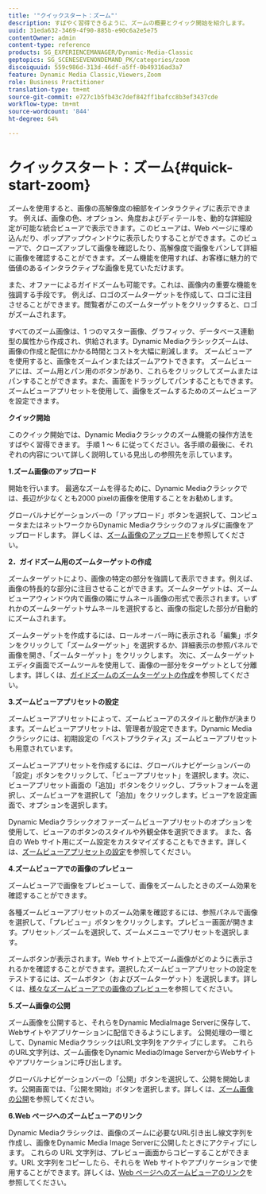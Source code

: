```yaml
---
title: '"クイックスタート：ズーム"'
description: すばやく習得できるように、ズームの概要とクイック開始を紹介します。
uuid: 31eda632-3469-4f90-885b-e90c6a2e5e75
contentOwner: admin
content-type: reference
products: SG_EXPERIENCEMANAGER/Dynamic-Media-Classic
geptopics: SG_SCENESEVENONDEMAND_PK/categories/zoom
discoiquuid: 559c986d-313d-46df-a5ff-0b49316ad3a7
feature: Dynamic Media Classic,Viewers,Zoom
role: Business Practitioner
translation-type: tm+mt
source-git-commit: e727c1b5fb43c7def842ff1bafcc8b3ef3437cde
workflow-type: tm+mt
source-wordcount: '844'
ht-degree: 64%

---
```



# クイックスタート：ズーム{#quick-start-zoom}

ズームを使用すると、画像の高解像度の細部をインタラクティブに表示できます。 例えば、画像の色、オプション、角度およびディテールを、動的な詳細設定が可能な統合ビューアで表示できます。このビューアは、Web ページに埋め込んだり、ポップアップウィンドウに表示したりすることができます。このビューアで、クローズアップして画像を確認したり、高解像度で画像をパンして詳細に画像を確認することができます。ズーム機能を使用すれば、お客様に魅力的で価値のあるインタラクティブな画像を見ていただけます。

また、オファーによるガイドズームも可能です。これは、画像内の重要な機能を強調する手段です。 例えば、ロゴのズームターゲットを作成して、ロゴに注目させることができます。閲覧者がこのズームターゲットをクリックすると、ロゴがズームされます。

すべてのズーム画像は、1 つのマスター画像、グラフィック、データベース連動型の属性から作成され、供給されます。Dynamic Mediaクラシックズームは、画像の作成と配信にかかる時間とコストを大幅に削減します。 ズームビューアを使用すると、画像をズームインまたはズームアウトできます。 ズームビューアには、ズーム用とパン用のボタンがあり、これらをクリックしてズームまたはパンすることができます。また、画面をドラッグしてパンすることもできます。ズームビューアプリセットを使用して、画像をズームするためのズームビューアを設定できます。

**クイック開始**

このクイック開始では、Dynamic Mediaクラシックのズーム機能の操作方法をすばやく習得できます。 手順 1 ～ 6 に従ってください。各手順の最後に、それぞれの内容について詳しく説明している見出しの参照先を示しています。

**1.ズーム画像のアップロード**

開始を行います。 最適なズームを得るために、Dynamic Mediaクラシックでは、長辺が少なくとも2000 pixelの画像を使用することをお勧めします。

グローバルナビゲーションバーの「アップロード」ボタンを選択して、コンピュータまたはネットワークからDynamic Mediaクラシックのフォルダに画像をアップロードします。 詳しくは、[ズーム画像のアップロード](uploading-zoom-images.md#uploading_zoom_images)を参照してください。

**2．ガイドズーム用のズームターゲットの作成**

ズームターゲットにより、画像の特定の部分を強調して表示できます。例えば、画像の特長的な部分に注目させることができます。ズームターゲットは、ズームビューアウィンドウ内で画像の隣にサムネール画像の形式で表示されます。いずれかのズームターゲットサムネールを選択すると、画像の指定した部分が自動的にズームされます。

ズームターゲットを作成するには、ロールオーバー時に表示される「編集」ボタンをクリックして「ズームターゲット」を選択するか、詳細表示の参照パネルで画像を開き、「ズームターゲット」をクリックします。 次に、ズームターゲットエディタ画面でズームツールを使用して、画像の一部分をターゲットとして分離します。詳しくは、[ガイドズームのズームターゲットの作成](creating-zoom-targets-guided-zoom.md#creating_zoom_targets_for_guided_zoom)を参照してください。

**3.ズームビューアプリセットの設定**

ズームビューアプリセットによって、ズームビューアのスタイルと動作が決まります。ズームビューアプリセットは、管理者が設定できます。Dynamic Mediaクラシックには、初期設定の「ベストプラクティス」ズームビューアプリセットも用意されています。

ズームビューアプリセットを作成するには、グローバルナビゲーションバーの「設定」ボタンをクリックして、「ビューアプリセット」を選択します。次に、ビューアプリセット画面の「追加」ボタンをクリックし、プラットフォームを選択し、ズームビューアを選択して「追加」をクリックします。ビューアを設定画面で、オプションを選択します。

Dynamic Mediaクラシックオファーズームビューアプリセットのオプションを使用して、ビューアのボタンのスタイルや外観全体を選択できます。 また、各自の Web サイト用にズーム設定をカスタマイズすることもできます。詳しくは、[ズームビューアプリセットの設定](setting-zoom-viewer-presets.md#setting_up_zoom_viewer_presets)を参照してください。

**4.ズームビューアでの画像のプレビュー**

ズームビューアで画像をプレビューして、画像をズームしたときのズーム効果を確認することができます。

各種ズームビューアプリセットのズーム効果を確認するには、参照パネルで画像を選択して、「プレビュー」ボタンをクリックします。プレビュー画面が開きます。プリセット／ズームを選択して、ズームメニューでプリセットを選択します。

ズームボタンが表示されます。Web サイト上でズーム画像がどのように表示されるかを確認することができます。選択したズームビューアプリセットの設定をテストするには、ズームボタン（およびズームターゲット）を選択します。詳しくは、[様々なズームビューアでの画像のプレビュー](previewing-image-assets-different-zoom.md#previewing_image_assets_with_different_zoom_viewers)を参照してください。

**5.ズーム画像の公開**

ズーム画像を公開すると、それらをDynamic MediaImage Serverに保存して、Webサイトやアプリケーションに配信できるようにします。 公開処理の一環として、Dynamic MediaクラシックはURL文字列をアクティブにします。 これらのURL文字列は、ズーム画像をDynamic MediaのImage ServerからWebサイトやアプリケーションに呼び出します。

グローバルナビゲーションバーの「公開」ボタンを選択して、公開を開始します。公開画面では、「公開を開始」ボタンを選択します。詳しくは、[ズーム画像の公開](publishing-zoom-images.md#publishing_zoom_images)を参照してください。

**6.Web ページへのズームビューアのリンク**

Dynamic Mediaクラシックは、画像のズームに必要なURL引き出し線文字列を作成し、画像をDynamic Media Image Serverに公開したときにアクティブにします。 これらの URL 文字列は、プレビュー画面からコピーすることができます。URL 文字列をコピーしたら、それらを Web サイトやアプリケーションで使用することができます。詳しくは、[Web ページへのズームビューアのリンク](linking-zoom-viewers-web-pages.md#linking_zoom_viewers_to_your_web_pages)を参照してください。
